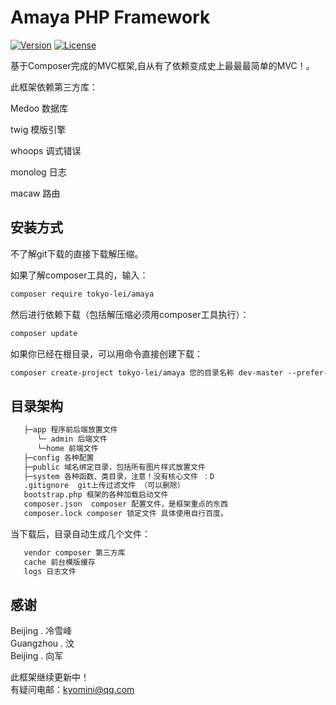 # Amaya PHP Framework

<p><a href="#" target="_blank"><img src="https://camo.githubusercontent.com/8f37d166c01b6fee30478a0ad6ee834dd53b7cfb/68747470733a2f2f696d672e736869656c64732e696f2f62616467652f76657273696f6e2d312e342d677265656e2e737667" alt="Version" data-canonical-src="https://img.shields.io/badge/version-0.1-green.svg" style="max-width:100%;"></a>
<a href="http://opensource.org/licenses/MIT"><img src="https://camo.githubusercontent.com/890acbdcb87868b382af9a4b1fac507b9659d9bf/68747470733a2f2f696d672e736869656c64732e696f2f62616467652f6c6963656e73652d4d49542d626c75652e737667" alt="License" data-canonical-src="https://img.shields.io/badge/license-MIT-blue.svg" style="max-width:100%;"></a></p>


基于Composer完成的MVC框架,自从有了依赖变成史上最最最简单的MVC！。

此框架依赖第三方库：

Medoo 数据库

twig 模版引擎

whoops 调式错误

monolog 日志

macaw 路由

## 安装方式

不了解git下载的直接下载解压缩。

如果了解composer工具的，输入：

```html
composer require tokyo-lei/amaya
```
然后进行依赖下载（包括解压缩必须用composer工具执行）：
```html
composer update
```

如果你已经在根目录，可以用命令直接创建下载：

```html
composer create-project tokyo-lei/amaya 您的目录名称 dev-master --prefer-dist
```


## 目录架构
```html
   ├─app 程序前后端放置文件
      └─ admin 后端文件
      └─home 前端文件
   ├─config 各种配置
   ├─public 域名绑定目录，包括所有图片样式放置文件
   ├─system 各种函数、类目录，注意！没有核心文件 ：D
   .gitignore  git上传过滤文件 （可以删除）
   bootstrap.php 框架的各种加载启动文件
   composer.json  composer 配置文件，是框架重点的东西
   composer.lock composer 锁定文件 具体使用自行百度。
```
当下载后，目录自动生成几个文件：
```html
   vendor composer 第三方库
   cache 前台模版缓存
   logs 日志文件
```



## 感谢
Beijing . 冷雪峰<br>
Guangzhou . 汶<br>
Beijing . 向军

此框架继续更新中！<br>
有疑问电邮：kyomini@qq.com


